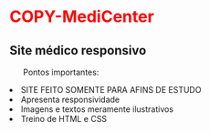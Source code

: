 <h1 style="color:red">COPY-MediCenter</h1>
<h2>Site médico responsivo</h2>

<ul>Pontos importantes: </ul>
  <li>SITE FEITO SOMENTE PARA AFINS DE ESTUDO</li>
  <li>Apresenta responsividade</li>
  <li>Imagens e textos meramente ilustrativos</li>
  <li>Treino de HTML e CSS</li>

